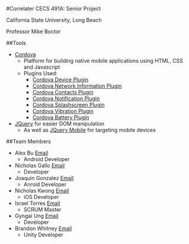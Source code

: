 #Correlater
CECS 491A: Senior Project

California State University, Long Beach

Professor Mike Boctor

##Tools
- [Cordova](http://cordova.apache.org/)
  - Platform for building native mobile applications using HTML,
  CSS and Javascript
  - Plugins Used:
    - [Cordova Device Plugin](http://plugins.cordova.io/#/package/org.apache.cordova.device)
    - [Cordova Network Information Plugin](http://plugins.cordova.io/#/package/org.apache.cordova.network-information)
    - [Cordova Contacts Plugin](http://plugins.cordova.io/#/package/org.apache.cordova.contacts)
    - [Cordova Notification Plugin](http://plugins.cordova.io/#/package/org.apache.cordova.dialogs)
    - [Cordova Splashscreen Plugin](http://plugins.cordova.io/#/package/org.apache.cordova.splashscreen)
    - [Cordova Vibration Plugin](http://plugins.cordova.io/#/package/org.apache.cordova.vibration)
    - [Cordova Battery Plugin](http://plugins.cordova.io/#/package/org.apache.cordova.battery-status)
- [JQuery](http://jquery.com/) for easier DOM manipulation
  - As well as [JQuery Mobile](http://jquerymobile.com/) for targeting mobile devices

##Team Members
- Alex Bu [Email](mailto:atb91590@yahoo.com)
  - Android Developer
- Nicholas Gallo [Email](mailto:libregkd@gmail.com)
  - Developer
- Joaquin Gonzalez [Email](mailto:joaquingonz.7@gmail.com)
  - Anroid Developer
- Nicholas Kwong [Email](mailto:nmkwong@gmail.com)
  - iOS Developer
- Israel Torres [Email](mailto:itorres1490@gmail.com)
  - SCRUM Master
- Gyngai Ung [Email](mailto:gyngaiu@gmail.com)
  - Developer
- Brandon Whitney [Email](mailto:brandontwhitney@gmail.com)
  - Unity Developer
